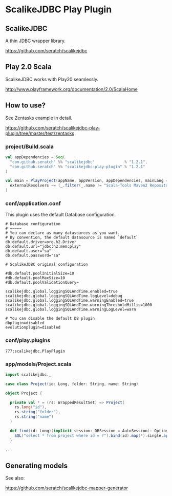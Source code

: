 # ScalikeJDBC Play Plugin

## ScalikeJDBC

A thin JDBC wrapper library.

https://github.com/seratch/scalikejdbc

## Play 2.0 Scala

ScalikeJDBC works with Play20 seamlessly.

http://www.playframework.org/documentation/2.0/ScalaHome

## How to use?

See Zentasks example in detail.

https://github.com/seratch/scalikejdbc-play-plugin/tree/master/test/zentasks

### project/Build.scala

```scala
val appDependencies = Seq(
  "com.github.seratch" %% "scalikejdbc"             % "1.2.1",
  "com.github.seratch" %% "scalikejdbc-play-plugin" % "1.2.1"
)

val main = PlayProject(appName, appVersion, appDependencies, mainLang = SCALA).settings(
  externalResolvers ~= (_.filter(_.name != "Scala-Tools Maven2 Repository"))
)
```

### conf/application.conf

This plugin uses the default Database configuration.

```
# Database configuration
# ~~~~~ 
# You can declare as many datasources as you want.
# By convention, the default datasource is named `default`
db.default.driver=org.h2.Driver
db.default.url="jdbc:h2:mem:play"
db.default.user="sa"
db.default.password="sa"

# ScalikeJDBC original configuration

#db.default.poolInitialSize=10
#db.default.poolMaxSize=10
#db.default.poolValidationQuery=

scalikejdbc.global.loggingSQLAndTime.enabled=true
scalikejdbc.global.loggingSQLAndTime.logLevel=debug
scalikejdbc.global.loggingSQLAndTime.warningEnabled=true
scalikejdbc.global.loggingSQLAndTime.warningThresholdMillis=1000
scalikejdbc.global.loggingSQLAndTime.warningLogLevel=warn

# You can disable the default DB plugin
dbplugin=disabled
evolutionplugin=disabled
```

### conf/play.plugins

```
777:scalikejdbc.PlayPlugin
```

### app/models/Project.scala

```scala
import scalikejdbc._

case class Project(id: Long, folder: String, name: String)

object Project {

  private val * = (rs: WrappedResultSet) => Project(
    rs.long("id"), 
    rs.string("folder"), 
    rs.string("name")
  )

  def find(id: Long)(implicit session: DBSession = AutoSession): Option[Project] = {
    SQL("select * from project where id = ?").bind(id).map(*).single.apply()
  }

...
```

## Generating models

See also:

https://github.com/seratch/scalikejdbc-mapper-generator


